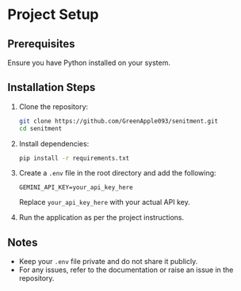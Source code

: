 # Project Setup

## Prerequisites
Ensure you have Python installed on your system.

## Installation Steps

1. Clone the repository:
    ```bash
    git clone https://github.com/GreenApple093/senitment.git
    cd senitment
    ```

2. Install dependencies:
    ```bash
    pip install -r requirements.txt
    ```

3. Create a `.env` file in the root directory and add the following:
    ```
    GEMINI_API_KEY=your_api_key_here
    ```

    Replace `your_api_key_here` with your actual API key.

4. Run the application as per the project instructions.

## Notes
- Keep your `.env` file private and do not share it publicly.
- For any issues, refer to the documentation or raise an issue in the repository.